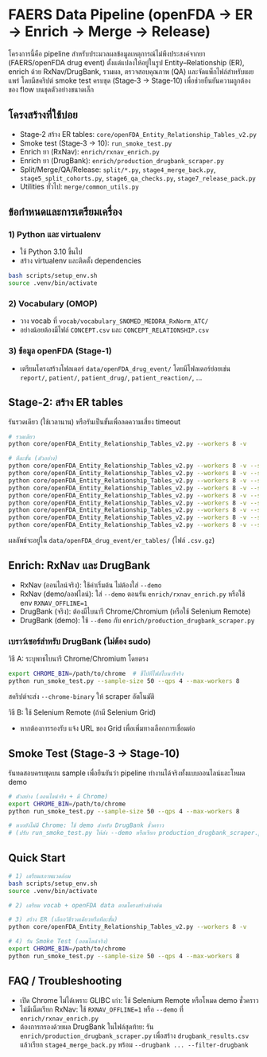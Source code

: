 # FAERS Data Pipeline (openFDA → ER → Enrich → Merge → Release)

โครงการนี้คือ pipeline สำหรับประมวลผลข้อมูลเหตุการณ์ไม่พึงประสงค์จากยา (FAERS/openFDA drug event) ตั้งแต่แปลงให้อยู่ในรูป Entity–Relationship (ER), enrich ด้วย RxNav/DrugBank, รวมผล, ตรวจสอบคุณภาพ (QA) และจัดแพ็กไฟล์สำหรับเผยแพร่ โดยมีสคริปต์ smoke test ครบชุด (Stage‑3 → Stage‑10) เพื่อช่วยยืนยันความถูกต้องของ flow บนชุดตัวอย่างขนาดเล็ก

## โครงสร้างที่ใช้บ่อย
- Stage‑2 สร้าง ER tables: `core/openFDA_Entity_Relationship_Tables_v2.py`
- Smoke test (Stage‑3 → 10): `run_smoke_test.py`
- Enrich ยา (RxNav): `enrich/rxnav_enrich.py`
- Enrich ยา (DrugBank): `enrich/production_drugbank_scraper.py`
- Split/Merge/QA/Release: `split/*.py`, `stage4_merge_back.py`, `stage5_split_cohorts.py`, `stage6_qa_checks.py`, `stage7_release_pack.py`
- Utilities ทั่วไป: `merge/common_utils.py`

## ข้อกำหนดและการเตรียมเครื่อง
### 1) Python และ virtualenv
- ใช้ Python 3.10 ขึ้นไป
- สร้าง virtualenv และติดตั้ง dependencies
```bash
bash scripts/setup_env.sh
source .venv/bin/activate
```

### 2) Vocabulary (OMOP)
- วาง vocab ที่ `vocab/vocabulary_SNOMED_MEDDRA_RxNorm_ATC/`
- อย่างน้อยต้องมีไฟล์ `CONCEPT.csv` และ `CONCEPT_RELATIONSHIP.csv`

### 3) ข้อมูล openFDA (Stage‑1)
- เตรียมโครงสร้างโฟลเดอร์ `data/openFDA_drug_event/` โดยมีโฟลเดอร์ย่อยเช่น `report/`, `patient/`, `patient_drug/`, `patient_reaction/`, ...

## Stage‑2: สร้าง ER tables
รันรวดเดียว (ใช้เวลานาน) หรือรันเป็นขั้นเพื่อลดความเสี่ยง timeout
```bash
# รวดเดียว
python core/openFDA_Entity_Relationship_Tables_v2.py --workers 8 -v

# ทีละขั้น (ตัวอย่าง)
python core/openFDA_Entity_Relationship_Tables_v2.py --workers 8 -v --steps report
python core/openFDA_Entity_Relationship_Tables_v2.py --workers 8 -v --steps patient
python core/openFDA_Entity_Relationship_Tables_v2.py --workers 8 -v --steps patient_drug
python core/openFDA_Entity_Relationship_Tables_v2.py --workers 8 -v --steps reactions
python core/openFDA_Entity_Relationship_Tables_v2.py --workers 8 -v --steps standard_drugs
python core/openFDA_Entity_Relationship_Tables_v2.py --workers 8 -v --steps standard_reactions
python core/openFDA_Entity_Relationship_Tables_v2.py --workers 8 -v --steps standard_drugs_atc
python core/openFDA_Entity_Relationship_Tables_v2.py --workers 8 -v --steps standard_drugs_rxnorm_ingredients
python core/openFDA_Entity_Relationship_Tables_v2.py --workers 8 -v --steps standard_reactions_snomed
```
ผลลัพธ์จะอยู่ใน `data/openFDA_drug_event/er_tables/` (ไฟล์ `.csv.gz`)

## Enrich: RxNav และ DrugBank
- RxNav (ออนไลน์จริง): ใช้ค่าเริ่มต้น ไม่ต้องใส่ `--demo`
- RxNav (demo/ออฟไลน์): ใส่ `--demo` ตอนรัน `enrich/rxnav_enrich.py` หรือใช้ env `RXNAV_OFFLINE=1`
- DrugBank (จริง): ต้องมีไบนารี Chrome/Chromium (หรือใช้ Selenium Remote)
- DrugBank (demo): ใช้ `--demo` กับ `enrich/production_drugbank_scraper.py`

### เบราว์เซอร์สำหรับ DrugBank (ไม่ต้อง sudo)
วิธี A: ระบุพาธไบนารี Chrome/Chromium โดยตรง
```bash
export CHROME_BIN=/path/to/chrome  # ชี้ไปที่ไฟล์ไบนารีจริง
python run_smoke_test.py --sample-size 50 --qps 4 --max-workers 8
```
สคริปต์จะส่ง `--chrome-binary` ให้ scraper อัตโนมัติ

วิธี B: ใช้ Selenium Remote (ถ้ามี Selenium Grid)
- หากต้องการรองรับ แจ้ง URL ของ Grid เพื่อเพิ่มทางเลือกการเชื่อมต่อ

## Smoke Test (Stage‑3 → Stage‑10)
รันทดสอบครบชุดบน sample เพื่อยืนยันว่า pipeline ทำงานได้จริงทั้งแบบออนไลน์และโหมด demo
```bash
# ตัวอย่าง (ออนไลน์จริง + มี Chrome)
export CHROME_BIN=/path/to/chrome
python run_smoke_test.py --sample-size 50 --qps 4 --max-workers 8

# หากยังไม่มี Chrome: ใช้ demo สำหรับ DrugBank ชั่วคราว
# (ปรับ run_smoke_test.py ให้ส่ง --demo หรือเรียก production_drugbank_scraper.py ด้วย --demo)
```

## Quick Start
```bash
# 1) เตรียมสภาพแวดล้อม
bash scripts/setup_env.sh
source .venv/bin/activate

# 2) เตรียม vocab + openFDA data ตามโครงสร้างข้างต้น

# 3) สร้าง ER (เลือกวิธีรวดเดียวหรือทีละขั้น)
python core/openFDA_Entity_Relationship_Tables_v2.py --workers 8 -v

# 4) รัน Smoke Test (ออนไลน์จริง)
export CHROME_BIN=/path/to/chrome
python run_smoke_test.py --sample-size 50 --qps 4 --max-workers 8
```

## FAQ / Troubleshooting
- เปิด Chrome ไม่ได้เพราะ GLIBC เก่า: ใช้ Selenium Remote หรือโหมด demo ชั่วคราว
- ไม่มีเน็ตเรียก RxNav: ใช้ `RXNAV_OFFLINE=1` หรือ `--demo` ที่ `enrich/rxnav_enrich.py`
- ต้องการกรองด้วยผล DrugBank ในไฟล์สุดท้าย: รัน `enrich/production_drugbank_scraper.py` เพื่อสร้าง `drugbank_results.csv` แล้วเรียก `stage4_merge_back.py` พร้อม `--drugbank ... --filter-drugbank`

